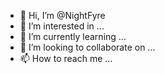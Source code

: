 - 👋 Hi, I’m @NightFyre
- 👀 I’m interested in ...
- 🌱 I’m currently learning ...
- 💞️ I’m looking to collaborate on ...
- 📫 How to reach me ...

<!---
NightFyre/NightFyre is a ✨ special ✨ repository because its `README.md` (this file) appears on your GitHub profile.
You can click the Preview link to take a look at your changes.
--->
